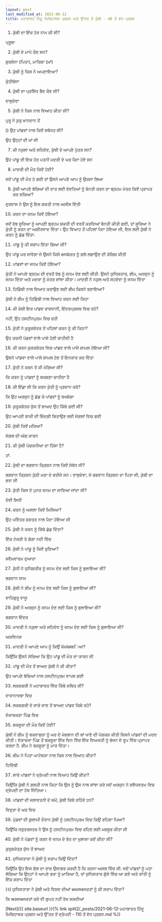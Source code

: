 ```yaml
---
layout: post
last_modified_at: 2021-06-12
title: ਮਹਾਭਾਰਤ ਹਿੰਦੂ ਮਿਥਿਹਾਸਕ ਪ੍ਰਸ਼ਨ ਅਤੇ ਉੱਤਰ ਤੋਂ ਕੁੰਥੀ - 40 ਤੋਂ ਵੱਧ ਪ੍ਰਸ਼ਨ
---
```


1) ਕੁੰਥੀ ਦਾ ਇੱਕ ਹੋਰ ਨਾਮ ਕੀ ਸੀ?

ਪ੍ਰੂਥਾ

2) ਕੁੰਥੀ ਦੇ ਮਾਪੇ ਕੌਣ ਸਨ?

ਸ਼ੁਰਸੇਨਾ (ਪਿਤਾ), ਮਾਰਿਸ਼ਾ (ਮਾਂ)

3) ਕੁੰਥੀ ਨੂੰ ਕਿਸ ਨੇ ਅਪਣਾਇਆ?

ਕੁੰਤੀਭੋਜਾ

4) ਕੁੰਥੀ ਦਾ ਪ੍ਰਸਿੱਧ ਭੈਣ ਕੌਣ ਸੀ?
 
ਵਾਸੁਦੇਵਾ

5) ਕੁੰਥੀ ਨੇ ਕਿਸ ਨਾਲ ਵਿਆਹ ਕੀਤਾ ਸੀ?

ਪੁਰੂ ਨੇ ਕੁਰੁ ਖ਼ਾਨਦਾਨ ਤੋਂ

)) ਉਹ ਪਾਂਡਵਾਂ ਨਾਲ ਕਿਵੇਂ ਸਬੰਧਤ ਸੀ?

ਉਹ ਉਨ੍ਹਾਂ ਦੀ ਮਾਂ ਸੀ

7) ਕੀ ਨਕੁਲਾ ਅਤੇ ਸਹਿਦੇਵ, ਕੁੰਥੀ ਦੇ ਆਪਣੇ ਪੁੱਤਰ ਸਨ?

ਉਹ ਪਾਂਡੂ ਦੀ ਇਕ ਹੋਰ ਪਤਨੀ ਮਦਰੀ ਦੇ ਘਰ ਪੈਦਾ ਹੋਏ ਸਨ

8) ਮਾਦਰੀ ਦੀ ਮੌਤ ਕਿਵੇਂ ਹੋਈ?

ਜਦੋਂ ਪਾਂਡੂ ਦੀ ਮੌਤ ਹੋ ਗਈ ਤਾਂ ਉਸਨੇ ਆਪਣੇ ਆਪ ਨੂੰ ਉਕਸਾ ਲਿਆ

9) ਕੁੰਥੀ ਆਪਣੇ ਬੱਚਿਆਂ ਦੀ ਦਾਤ ਲਈ ਦੇਵਤਿਆਂ ਨੂੰ ਬੇਨਤੀ ਕਰਨ ਦਾ ਬ੍ਰਹਮ ਮੰਤਰ ਕਿਵੇਂ ਪ੍ਰਾਪਤ ਕਰ ਸਕਿਆ?

 ਦੁਰਵਾਸ ਨੇ ਉਸ ਨੂੰ ਇਸ ਸ਼ਕਤੀ ਨਾਲ ਅਸੀਸ ਦਿੱਤੀ

10) ਕਰਨ ਦਾ ਜਨਮ ਕਿਵੇਂ ਹੋਇਆ?

ਜਦੋਂ ਰੱਬ ਸੂਰਿਆ ਨੂੰ ਆਪਣੀ ਬ੍ਰਹਮ ਸ਼ਕਤੀ ਦੀ ਵਰਤੋਂ ਕਰਦਿਆਂ ਬੇਨਤੀ ਕੀਤੀ ਗਈ, ਤਾਂ ਸੂਰਿਆ ਨੇ ਕੁੰਤੀ ਨੂੰ ਕਰਨ ਦਾ ਅਸ਼ੀਰਵਾਦ ਦਿੱਤਾ। ਉਹ ਵਿਆਹ ਤੋਂ ਪਹਿਲਾਂ ਪੈਦਾ ਹੋਇਆ ਸੀ, ਇਸ ਲਈ ਕੁੰਥੀ ਨੇ ਕਰਨ ਨੂੰ ਛੱਡ ਦਿੱਤਾ.

11) ਪਾਂਡੂ ਨੂੰ ਕੀ ਸਰਾਪ ਦਿੱਤਾ ਗਿਆ ਸੀ?

ਉਹ ਪਾਂਡੂ ਮਰ ਜਾਵੇਗਾ ਜੇ ਉਸਨੇ ਕਿਸੇ embਰਤ ਨੂੰ ਗਲੇ ਲਗਾਉਣ ਦੀ ਕੋਸ਼ਿਸ਼ ਕੀਤੀ

12) ਪਾਂਡਵਾਂ ਦਾ ਜਨਮ ਕਿਵੇਂ ਹੋਇਆ?

ਕੁੰਤੀ ਨੇ ਆਪਣੇ ਬ੍ਰਹਮ ਦੀ ਵਰਤੋਂ ਰੱਬ ਨੂੰ ਜਨਮ ਦੇਣ ਲਈ ਕੀਤੀ. ਉਸਨੇ ਯੁਧਿਸਤਾਰ, ਭੀਮ, ਅਰਜੁਨ ਨੂੰ ਜਨਮ ਦਿੱਤਾ ਅਤੇ ਮਦਰਾ ਨੂੰ ਮੰਤਰ ਸਾਂਝਾ ਕੀਤਾ। ਮਾਦਰੀ ਨੇ ਨਕੁਲ ਅਤੇ ਸਹਦੇਵਾ ਨੂੰ ਜਨਮ ਦਿੱਤਾ

13) ਹਿਡਿੰਬੀ ਨਾਲ ਵਿਆਹ ਕਰਾਉਣ ਲਈ ਭੀਮ ਕਿਸਨੇ ਬਣਾਇਆ?

ਕੁੰਥੀ ਨੇ ਭੀਮ ਨੂੰ ਹਿਡਿੰਬੀ ਨਾਲ ਵਿਆਹ ਕਰਨ ਲਈ ਕਿਹਾ

14) ਕੀ ਕੰਥੀ ਇਕ ਪਾਂਡਵ ਰਾਜਧਾਨੀ, ਇੰਦਰਪ੍ਰਸਥ ਵਿਚ ਰਹੇ?

ਨਹੀਂ, ਉਹ ਹਸਟੀਨਪੁਰਮ ਵਿਚ ਰਹੀ

15) ਕੁੰਤੀ ਨੇ ਕੁਰੂਕਸ਼ੇਤਰ ਤੋਂ ਪਹਿਲਾਂ ਕਰਨ ਨੂੰ ਕੀ ਕਿਹਾ?

ਉਹ ਕਰਨੀ ਪੰਡਵਾਂ ਵਾਲੇ ਪਾਸੇ ਹੋਣੀ ਚਾਹੀਦੀ ਹੈ

16) ਕੀ ਕਰਨ ਕੁਰਕਸ਼ੇਤਰ ਵਿਚ ਪਾਂਡਵ ਵਾਲੇ ਪਾਸੇ ਸ਼ਾਮਲ ਹੋਇਆ ਸੀ?

ਉਸਨੇ ਪਾਂਡਵਾ ਵਾਲੇ ਪਾਸੇ ਸ਼ਾਮਲ ਹੋਣ ਤੋਂ ਇਨਕਾਰ ਕਰ ਦਿੱਤਾ

17) ਕੁੰਤੀ ਨੇ ਕਰਨ ਤੋਂ ਕੀ ਮੰਗਿਆ ਸੀ?

ਕਿ ਕਰਨ ਨੂੰ ਪਾਂਡਵਾਂ ਨੂੰ ਬਖਸ਼ਣਾ ਚਾਹੀਦਾ ਹੈ

18) ਕੀ ਇੱਛਾ ਸੀ ਕਿ ਕਰਨ ਕੁੰਤੀ ਨੂੰ ਪ੍ਰਦਾਨ ਕਰੇ?

ਕਿ ਉਹ ਅਰਜੁਨ ਨੂੰ ਛੱਡ ਕੇ ਪਾਂਡਵਾਂ ਨੂੰ ਬਖਸ਼ੇਗਾ

19) ਕੁਰੂਕਸ਼ੇਤਰ ਯੁੱਧ ਤੋਂ ਬਾਅਦ ਉਹ ਕਿੱਥੇ ਗਈ ਸੀ?

ਉਹ ਆਪਣੀ ਬਾਕੀ ਦੀ ਜ਼ਿੰਦਗੀ ਬਿਤਾਉਣ ਲਈ ਜੰਗਲਾਂ ਵਿਚ ਗਈ

20) ਕੁੰਥੀ ਕਿਵੇਂ ਮਰਿਆ?

ਜੰਗਲ ਦੀ ਅੱਗ ਕਾਰਨ

21) ਕੀ ਕੁੰਥੀ ਪੰਚਕਨੀਆ ਦਾ ਹਿੱਸਾ ਹੈ?

ਹਾਂ.

22) ਕੁੰਥੀ ਦਾ ਭਗਵਾਨ ਕ੍ਰਿਸ਼ਨ ਨਾਲ ਕਿਵੇਂ ਸੰਬੰਧ ਸੀ?

ਭਗਵਾਨ ਕ੍ਰਿਸ਼ਨ ਕੁੰਠੀ ਮਠਾ ਦੇ ਭਤੀਜੇ ਸਨ। ਵਾਸੁਦੇਵਾ, ਜੋ ਭਗਵਾਨ ਕ੍ਰਿਸ਼ਨ ਦਾ ਪਿਤਾ ਸੀ, ਕੁੰਥੀ ਦਾ ਭਰਾ ਸੀ

23) ਕੁੰਤੀ ਕਿਸ ਦੇ ਪੁਨਰ ਜਨਮ ਦਾ ਜਾਣਿਆ ਜਾਂਦਾ ਸੀ?

ਦੇਵੀ ਸਿਧੀ

24) ਕਰਨ ਨੂੰ ਅਸਲਾ ਕਿਵੇਂ ਮਿਲਿਆ?

ਉਹ ਪਵਿੱਤਰ ਸ਼ਸਤਰ ਨਾਲ ਪੈਦਾ ਹੋਇਆ ਸੀ

25) ਕੁੰਥੀ ਨੇ ਕਰਨ ਨੂੰ ਕਿੱਥੇ ਛੱਡ ਦਿੱਤਾ?

ਇੱਕ ਟੋਕਰੀ ਤੇ ਗੰਗਾ ਨਦੀ ਵਿੱਚ

26) ਕੁੰਥੀ ਨੇ ਪਾਂਡੂ ਨੂੰ ਕਿਵੇਂ ਚੁਣਿਆ?

ਸਵੈਮਵਾਰਮ ਦੁਆਰਾ

27) ਕੁੰਧੀ ਨੇ ਯੁਧਿਸ਼ਤੀਰ ਨੂੰ ਜਨਮ ਦੇਣ ਲਈ ਕਿਸ ਨੂੰ ਬੁਲਾਇਆ ਸੀ?

ਭਗਵਾਨ ਯਾਮ

28) ਕੁੰਥੀ ਨੇ ਭੀਮ ਨੂੰ ਜਨਮ ਦੇਣ ਲਈ ਕਿਸ ਨੂੰ ਬੁਲਾਇਆ ਸੀ?

ਵਾਹਿਗੁਰੂ ਵਾਯੂ

29) ਕੁੰਥੀ ਨੇ ਅਰਜੁਨ ਨੂੰ ਜਨਮ ਦੇਣ ਲਈ ਕਿਸ ਨੂੰ ਬੁਲਾਇਆ ਸੀ?

ਭਗਵਾਨ ਇੰਦਰ

30) ਮਾਦਰੀ ਨੇ ਨਕੁਲਾ ਅਤੇ ਸਹਿਦੇਵ ਨੂੰ ਜਨਮ ਦੇਣ ਲਈ ਕਿਸ ਨੂੰ ਬੁਲਾਇਆ ਸੀ?

ਅਸ਼ਵਿਨਸ

31) ਮਾਦਰੀ ਨੇ ਆਪਣੇ ਆਪ ਨੂੰ ਕਿਉਂ ਕੱolateਿਆ?

ਕਿਉਂਕਿ ਉਸਨੇ ਸੋਚਿਆ ਕਿ ਉਹ ਪਾਂਡੂ ਦੀ ਮੌਤ ਦਾ ਕਾਰਨ ਸੀ

32) ਪਾਂਡੂ ਦੀ ਮੌਤ ਤੋਂ ਬਾਅਦ ਕੁੰਥੀ ਨੇ ਕੀ ਕੀਤਾ?

ਉਹ ਆਪਣੇ ਬੱਚਿਆਂ ਨਾਲ ਹਸਟੀਨਪੁਰਮ ਵਾਪਸ ਗਈ

33) ਲਕਸ਼ਗਰੀ ਨੇ ਮਹਾਭਾਰਤ ਵਿੱਚ ਕਿੱਥੇ ਸਥਿਤ ਸੀ?

ਵਾਰਾਨਾਵਥਾ ਵਿਚ

34) ਲਕਸ਼ਗਰੀ ਦੇ ਸਾੜੇ ਜਾਣ ਤੋਂ ਬਾਅਦ ਪਾਂਡਵ ਕਿਥੇ ਰਹੇ?

ਏਕਾਚਕੜਾ ਪਿੰਡ ਵਿਚ

35) ਬਕਸੂਰਾ ਦੀ ਮੌਤ ਕਿਵੇਂ ਹੋਈ?

ਕੁੰਥੀ ਨੇ ਭੀਮ ਨੂੰ ਬਕਵਾਸੁਰਾ ਨੂੰ ਘਰ ਦੇ ਮੇਜ਼ਬਾਨ ਦੀ ਥਾਂ ਖਾਣੇ ਦੀ ਪੇਸ਼ਕਸ਼ ਕੀਤੀ ਜਿਸਨੇ ਪਾਂਡਵਾਂ ਦੀ ਮਦਦ ਕੀਤੀ। ਏਕਾਚਰਾ ਪਿੰਡ ਤੋਂ ਬਕਸੂਰਾ ਇੱਕ ਦਿਨ ਵਿੱਚ ਇੱਕ ਵਿਅਕਤੀ ਨੂੰ ਭੋਜਨ ਦੇ ਰੂਪ ਵਿੱਚ ਪ੍ਰਾਪਤ ਕਰਦਾ ਹੈ. ਭੀਮ ਨੇ ਬਕਸੂਰਾ ਨੂੰ ਮਾਰ ਦਿੱਤਾ।

36) ਭੀਮ ਨੇ ਪਿਤਾ ਘਾਟੋਥਕਾ ਨਾਲ ਕਿਸ ਨਾਲ ਵਿਆਹ ਕੀਤਾ?

ਹਿਦਿੰਬੀ

37) ਸਾਰੇ ਪਾਂਡਵਾਂ ਨੇ ਦ੍ਰੋਪਦੀ ਨਾਲ ਵਿਆਹ ਕਿਉਂ ਕੀਤਾ?

ਕਿਉਂਕਿ ਕੁੰਥੀ ਨੇ ਗਲਤੀ ਨਾਲ ਕਿਹਾ ਕਿ ਉਸ ਨੂੰ ਉਸ ਨਾਲ ਸਾਂਝਾ ਕਰੋ ਜਦੋਂ ਅਰਜੁਨ ਨੇ ਸਵੈਯਵਰਮ ਵਿਚ ਦ੍ਰੋਪਦੀ ਦਾ ਹੱਥ ਜਿੱਤਿਆ।


38) ਪਾਂਡਵਾਂ ਦੀ ਜਲਾਵਤਨੀ ਦੇ ਸਮੇਂ, ਕੁੰਥੀ ਕਿਥੇ ਰਹਿੰਦੇ ਹਨ?

ਵਿਦੁਰਾ ਦੇ ਘਰ ਵਿਚ

39) ਪੁੰਡਵਾਂ ਦੀ ਗ਼ੁਲਾਮੀ ਦੌਰਾਨ ਕੁੰਥੀ ਨੂੰ ਹਸਟੀਨਪੁਰਮ ਵਿਚ ਕਿਉਂ ਰਹਿਣਾ ਪਿਆ?

ਕਿਉਂਕਿ ਧਰੁਤਰਸਤਰ ਨੇ ਉਸ ਨੂੰ ਹਸਟੀਨਪੁਰਮ ਵਿਚ ਰਹਿਣ ਲਈ ਮਜ਼ਬੂਰ ਕੀਤਾ ਸੀ

40) ਕੁੰਥੀ ਨੇ ਪੰਡਵਾਂ ਨੂੰ ਕਰਨ ਦੇ ਜਨਮ ਦੇ ਭੇਤ ਦਾ ਖੁਲਾਸਾ ਕਦੋਂ ਕੀਤਾ ਸੀ?

ਕੁਰੁਸ਼ਕੇਤ੍ਰ ਯੁੱਧ ਤੋਂ ਬਾਅਦ

41) ਯੁਧਿਸਤਾਰਾ ਨੇ ਕੁੰਥੀ ਨੂੰ ਸਰਾਪ ਕਿਉਂ ਦਿੱਤਾ?

ਕਿਉਂਕਿ ਉਹ ਇਸ ਗੱਲ ਦਾ ਰਾਜ਼ ਉਜਾਗਰ ਕਰਦੀ ਹੈ ਕਿ ਕਰਨਾ ਅਸਲ ਵਿੱਚ ਸੀ. ਜਦੋਂ ਪਾਂਡਵਾਂ ਨੂੰ ਪਤਾ ਲੱਗਿਆ ਕਿ ਉਨ੍ਹਾਂ ਨੇ ਆਪਣੇ ਭਰਾ ਨੂੰ ਮਾਰਿਆ ਹੈ, ਤਾਂ ਯੁਧਿਸਤਾਰ ਗੁੱਸੇ ਵਿੱਚ ਆ ਗਏ ਅਤੇ ਕਾਂਤੀ ਨੂੰ ਇੱਕ ਸਰਾਪ ਦਿੱਤਾ

)२) ਯੁਧਿਸਤਾਰਾ ਨੇ ਕੁੰਥੀ ਅਤੇ ਵਿਸ਼ਵ ਦੀਆਂ womenਰਤਾਂ ਨੂੰ ਕੀ ਸਰਾਪ ਦਿੱਤਾ?

ਕਿ womenਰਤਾਂ ਕਦੇ ਵੀ ਗੁਪਤ ਨਹੀਂ ਰੱਖ ਸਕਦੀਆਂ

[Next]({{ site.baseurl }}{% link  split2/_posts/2021-06-12-ਮਹਾਭਾਰਤ ਹਿੰਦੂ ਮਿਥਿਹਾਸਕ ਪ੍ਰਸ਼ਨ ਅਤੇ ਉੱਤਰ ਤੋਂ ਦ੍ਰੋਪਦੀ - 110 ਤੋਂ ਵੱਧ ਪ੍ਰਸ਼ਨ.md %})
